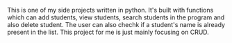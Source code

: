 This is one of my side projects written in python. It's built with functions 
which can add students, view students, search students in the program and also delete student.
The user can also chechk if a student's name is already present in the list. 
This project for me is just mainly focusing on CRUD.
